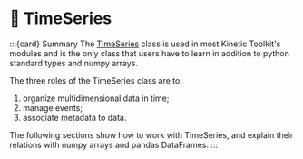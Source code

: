 # 📖 TimeSeries

:::{card} Summary
The [TimeSeries](api/ktk.TimeSeries.rst) class is used in most Kinetic Toolkit's modules and is the only class that users have to learn in addition to python standard types and numpy arrays.

The three roles of the TimeSeries class are to:

1. organize multidimensional data in time;
2. manage events;
3. associate metadata to data.

The following sections show how to work with TimeSeries, and explain their relations with numpy arrays and pandas DataFrames.
:::

```{tableofcontents}
```

